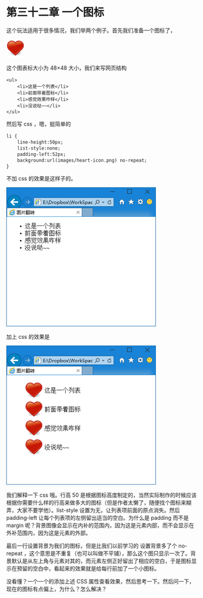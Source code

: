 第三十二章  一个图标
===

这个玩法适用于很多情况，我们举两个例子。首先我们准备一个图标了，

![图32-1](images/32-1.png)

这个图表标大小为 48×48 大小，我们来写网页结构

	<ul>
		<li>这是一个列表</li>
		<li>前面带着图标</li>
		<li>感觉效果咋样</li>
		<li>没说哒~~</li>
	</ul>

然后写 css ，嗯，挺简单的

	li {
		line-height:50px;
		list-style:none;
		padding-left:52px;
		background:url(images/heart-icon.png) no-repeat;
	}

不加 css 的效果是这样子的。

![图32-2](images/32-2.png)

加上 css 的效果是

![图32-3](images/32-3.png)

我们解释一下 css 哦。行高 50 是根据图标高度制定的，当然实际制作的时候应该根据你需要什么样的行高来做多大的图标（但是作者太懒了，随便找个图标来糊弄，大家不要学他）。list-style 设置为无，让列表项前面的原点消失。然后 padding-left 让每个列表项的左侧留出适当的空白。为什么是 padding 而不是 margin 呢？背景图像会显示在内补的范围内，因为这是元素内部，而不会显示在外补范围内，因为这是元素的外部。

最后一行设置背景为我们的图标，但是比我们以前学习的 设置背景多了个 no-repeat ，这个意思是不重复（也可以叫做不平铺），那么这个图只显示一次了。背景默认是从左上角与元素对其的，而元素左侧正好留出了相应的空白，于是图标显示在预留的空白中，看起来的效果就是给每行前加了一个小图标。

没看懂？一个一个的添加上述 CSS 属性查看效果，然后思考一下。然后问一下，现在的图标有点偏上，为什么？怎么解决？
